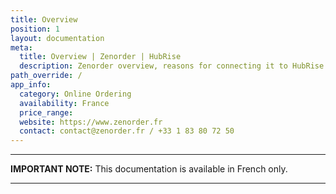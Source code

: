 ```yaml
---
title: Overview
position: 1
layout: documentation
meta:
  title: Overview | Zenorder | HubRise
  description: Zenorder overview, reasons for connecting it to HubRise and summary of integrated features. Synchronise data between your EPOS and your apps.
path_override: /
app_info:
  category: Online Ordering
  availability: France
  price_range:
  website: https://www.zenorder.fr
  contact: contact@zenorder.fr / +33 1 83 80 72 50
---
```


---

**IMPORTANT NOTE:** This documentation is available <Link to="/fr/apps/zenorder" addLocalePrefix={false}>in French only</Link>.

---
